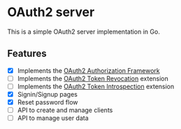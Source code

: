# OAuth2 server

This is a simple OAuth2 server implementation in Go.

## Features

- [x] Implements the [OAuth2 Authorization Framework](http://tools.ietf.org/html/rfc6749)
- [ ] Implements the [OAuth2 Token Revocation](http://tools.ietf.org/html/rfc7009) extension
- [ ] Implements the [OAuth2 Token Introspection](http://tools.ietf.org/html/rfc7662) extension
- [x] Signin/Signup pages
- [x] Reset password flow
- [ ] API to create and manage clients
- [ ] API to manage user data